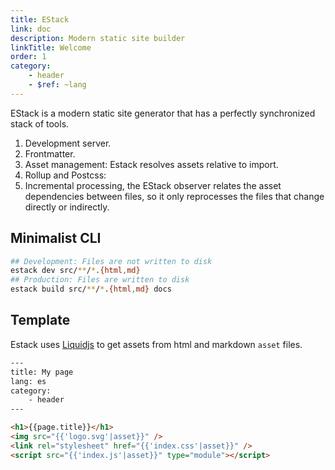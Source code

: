 ```yaml
---
title: EStack
link: doc
description: Modern static site builder
linkTitle: Welcome
order: 1
category:
    - header
    - $ref: ~lang
---
```


<script src="{{'index.js'|asset}}" type="module"></script>

EStack is a modern static site generator that has a perfectly synchronized stack of tools.

1. Development server.
2. Frontmatter.
3. Asset management: Estack resolves assets relative to import.
4. Rollup and Postcss:
5. Incremental processing, the EStack observer relates the asset dependencies between files, so it only reprocesses the files that change directly or indirectly.

## Minimalist CLI

```bash
## Development: Files are not written to disk
estack dev src/**/*.{html,md}
## Production: Files are written to disk
estack build src/**/*.{html,md} docs
```

## Template

Estack uses [Liquidjs](https://liquidjs.com/) to get assets from html and markdown `asset` files.

```html
---
title: My page
lang: es
category:
    - header
---

<h1>{{page.title}}</h1>
<img src="{{'logo.svg'|asset}}" />
<link rel="stylesheet" href="{{'index.css'|asset}}" />
<script src="{{'index.js'|asset}}" type="module"></script>
```
